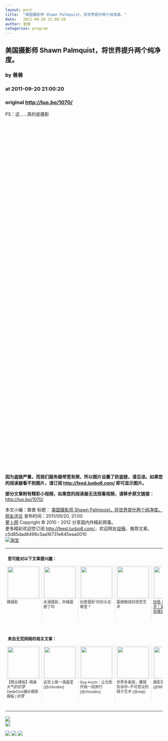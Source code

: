 ```yaml
---
layout: post
title:  "美国摄影师 Shawn Palmquist，将世界提升两个纯净度。"
date:   2011-09-20 21:00:20
author: 兽兽
categories: program
---
```


## 美国摄影师 Shawn Palmquist，将世界提升两个纯净度。
### by 兽兽
### at 2011-09-20 21:00:20
### original <http://luo.bo/1070/>

<p>PS：这……真的是摄影</p><p><img src="http://dulei.si/files/30c51b7e9f2b15148e2df6c61ece580d.jpg" alt=""></p><p><span></span></p><p><img src="http://dulei.si/files/65da2170a7308687294ee8d3af4b3321.jpg" alt=""></p><p><img src="http://dulei.si/files/02b6e150a420c4dfb1596552db6adefe.jpg" alt=""></p><p><img src="http://dulei.si/files/911f3f828758e9272304fa27bbda0e07.jpg" alt=""></p><p><img src="http://dulei.si/files/60131dbe64a102f90aa4d11acb7a2aaa.jpg" alt=""></p><p><img src="http://dulei.si/files/cba92f6fafe6425a0ddaad1d8aacf5ca.jpg" alt=""></p><p><img src="http://dulei.si/files/19a53f1db26768cced58060a10b9e2ac.jpg" alt=""></p><p><img src="http://dulei.si/files/ae55b944dabed8b91adbb7cca6e0e646.jpg" alt=""></p><p><img src="http://dulei.si/files/f57abf6e3c8b1f3ece6edbbd457985d1.jpg" alt=""></p><p><img src="http://dulei.si/files/c1717049a1c00b988b2aa8fcfe3fc558.jpg" alt=""></p><p><img src="http://dulei.si/files/55064c63200786af8be09c81d7754cce.jpg" alt=""></p><p><img src="http://dulei.si/files/2fb1db9308972363e3f515a377c43fea.jpg" alt=""></p><p><img src="http://dulei.si/files/554ad44eebf6251282c1b20d28523f3d.jpg" alt=""></p><p><img src="http://dulei.si/files/553d2b41a78bebbf1d912cc99d4a877f.jpg" alt=""></p><p><img src="http://dulei.si/files/6cdccfcf54cffc0feae084dc0d3b7a03.jpg" alt=""></p><p><img src="http://dulei.si/files/0a1c79fa0e924fb76691ec8e4858dc62.jpg" alt=""></p><p><img src="http://dulei.si/files/7d24c6cb5203e08a78de755853a87b10.jpg" alt=""></p><p><img src="http://dulei.si/files/72fd6d988c7b98482768f21c28dbe502.jpg" alt=""></p><p><img src="http://dulei.si/files/ed94ad4b67d27d43f39b84b68ab9c0fc.jpg" alt=""></p><p><img src="http://dulei.si/files/0b36fdff02c4e0c9f2dce341bafe0fca.jpg" alt=""></p><p><img src="http://dulei.si/files/5540fb5c35d7e7513c2af152f6e5f5a2.jpg" alt=""></p><p><img src="http://dulei.si/files/57fb4b71fc208a807a8e2e04a89bc18e.jpg" alt=""></p><p><img src="http://dulei.si/files/f7277edc5b4778a213a7d01d21e32c07.jpg" alt=""></p><p><img src="http://dulei.si/files/327be4511d795d0afe919093f8fa4026.jpg" alt=""></p><p><img src="http://dulei.si/files/65a8ab027ef5982d755bc27380aa2aeb.jpg" alt=""></p><p><img src="http://dulei.si/files/1dd2e5f31e2622608b976e6488e1af3d.jpg" alt=""></p><p><img src="http://dulei.si/files/f78ce8a762b83e066fa4242dd1089e54.jpg" alt=""></p><p><img src="http://dulei.si/files/781348fef781e52afc0e8c7fe20cd288.jpg" alt=""></p><p><img src="http://dulei.si/files/45ee7b14928c74d287ce995519faffe9.jpg" alt=""></p><p><img src="http://dulei.si/files/70a35978716dd412e1c174018e01d1a8.jpg" alt=""></p><p><img src="http://dulei.si/files/6259aead33ebdbb6dea79ac0ea98a0e8.jpg" alt=""></p><p><img src="http://dulei.si/files/c507a2ff6e6552b616b4474c09c71bcc.jpg" alt=""></p><p><img src="http://dulei.si/files/87ba0c7b680e176b7494e1e97897af96.jpg" alt=""></p><p><img src="http://dulei.si/files/d4c6eeffc57d942de1a5912314281aa6.jpg" alt=""></p><p><img src="http://dulei.si/files/272a88c5c8988cf98b1a8eb630bd34a1.jpg" alt=""></p><p><img src="http://dulei.si/files/c1c6547a1be6ec48b56763b05f106ed2.jpg" alt=""></p><p><img src="http://dulei.si/files/ff227efe3bbed6409fdc166a4bca780e.jpg" alt=""></p><p><img src="http://dulei.si/files/0acbcb20aea65f76a7499cc20cb6a794.jpg" alt=""></p><p><img src="http://dulei.si/files/66eb3214b0623aba9cfbee5c88cbe56f.jpg" alt=""></p><p><img src="http://dulei.si/files/c3fa0ee3091f4572aecb62c7aa8f43c4.jpg" alt=""></p><p><img src="http://dulei.si/files/10a35ebb16ae6a13cee55d9100b7102f.jpg" alt=""></p><p><img src="http://dulei.si/files/7f85f0b94f9890fd373924be15c8beb9.jpg" alt=""></p><p><img src="http://dulei.si/files/0192111db67729b043b99675be5b758a.jpg" alt=""></p><p><img src="http://dulei.si/files/3d82719729abf581152b10508266f270.jpg" alt=""></p><p><img src="http://dulei.si/files/2d767bacf5f8192218b3a966a82da3ec.jpg" alt=""></p><p><img src="http://dulei.si/files/ae40c4c2852554202b6ecddf3feb660a.jpg" alt=""></p><p><img src="http://dulei.si/files/f354e522ee1e563b70a020675938dbc4.jpg" alt=""></p><p><img src="http://dulei.si/files/cdfddd8160fe6f82c4b7016fa9d3e6ba.jpg" alt=""></p><p><img src="http://dulei.si/files/27b5c9cba02d815afa276cf9fea4e3a2.jpg" alt=""></p><p><img src="http://dulei.si/files/060e50dcd568d1c0784cea0aa0d8f6d2.jpg" alt=""></p><p><img src="http://dulei.si/files/838d67634c2632c91a6d2289927212ab.jpg" alt=""></p><p><img src="http://dulei.si/files/2db52b9611c0cffbb3c5ace7b6c35833.jpg" alt=""></p><p><img src="http://dulei.si/files/417aeffd8b3e9b050ff8e3cca51e561b.jpg" alt=""></p><p><img src="http://dulei.si/files/8a24cc073d7758248bbb5fdb82dcdec1.jpg" alt=""></p><p><img src="http://dulei.si/files/c485504b4da060d9aaa4ffc54cd2683d.jpg" alt=""></p><p><img src="http://dulei.si/files/4903282e6b85f06e476cc8e71172acaa.jpg" alt=""></p><p><img src="http://dulei.si/files/e730b1c6d161bab3d56f6957b1b97537.jpg" alt=""></p><p><img src="http://dulei.si/files/288ce71b14c4a35b81b7314387ebed22.jpg" alt=""></p><p><img src="http://dulei.si/files/fe1d9af83e6cc65a886105d5e97e5ea0.jpg" alt=""></p><p><img src="http://dulei.si/files/8edd9f9ef4ea5dc07bc1bfe439889d0f.jpg" alt=""></p><p><img src="http://dulei.si/files/46f2771b9de4f8aace263bc58b93c701.jpg" alt=""></p><p><img src="http://dulei.si/files/1f1ab81aa5573f9e6b67e260c5fde6e8.jpg" alt=""></p><p><img src="http://dulei.si/files/817f83871a41c5f14233175c842c2916.jpg" alt=""></p><p><img src="http://dulei.si/files/caa5603dc3e66161cc7ae68442bc3b51.jpg" alt=""></p><p><img src="http://dulei.si/files/4f6819609756acd9e8efd888d23bd7ba.jpg" alt=""></p><p><img src="http://dulei.si/files/77048a023dbf64ffa01aa658780420e6.jpg" alt=""></p><p><img src="http://dulei.si/files/8809c955f49105eaf920b7c88de559ba.jpg" alt=""></p><p><img src="http://dulei.si/files/940a9e4e6e48c63090f7cf44abf9b482.jpg" alt=""></p><p><img src="http://dulei.si/files/b7aa5bb911bba0a53019f469b1cdba88.jpg" alt=""></p><p><img src="http://dulei.si/files/69c00a320756bd02e2a423282110e0ae.jpg" alt=""></p><p><img src="http://dulei.si/files/d3a8e321528711d69eeff60abc1fc20d.jpg" alt=""></p><p><img src="http://dulei.si/files/9362a0d8bdefe9435c04ab6a8f2e50ad.jpg" alt=""></p><p><img src="http://dulei.si/files/7515880a02418fb3ffcded0f1ed1df69.jpg" alt=""></p><p><img src="http://dulei.si/files/8997ac33a446776caea8df069ef3c470.jpg" alt=""></p><p><img src="http://dulei.si/files/1f6b5d9b766807136b5fce37b543ab78.jpg" alt=""></p><p><img src="http://dulei.si/files/f830609bf668777dc6a07a295c84808e.jpg" alt=""></p><p><img src="http://dulei.si/files/4a5bbb353070178e96e55405f2b21929.jpg" alt=""></p><p><img src="http://dulei.si/files/262e316e099b5e0b27c2c3ada057b6d3.jpg" alt=""></p><p><img src="http://dulei.si/files/2ad1ebba86e29c631c19f3910c860fda.jpg" alt=""></p><p><img src="http://dulei.si/files/16f676436476ef6aa04ea9cdf823572c.jpg" alt=""></p><p><strong>因为盗链严重，而我们服务器带宽有限，所以图片设置了防盗链，请见谅。如果您的阅读器看不到图片，请订阅 <a href="http://feed.luobo8.com/">http://feed.luobo8.com/</a> 即可显示图片。</strong></p><p><strong>部分文章附有精彩小视频，如果您的阅读器无法观看视频，请移步原文链接：</strong> <a href="http://luo.bo/1070/" title="美国摄影师 Shawn Palmquist，将世界提升两个纯净度。">http://luo.bo/1070/</a></p> 本文小编：兽兽 标题： <a href="http://luo.bo/1070/" title="美国摄影师 Shawn Palmquist，将世界提升两个纯净度。">美国摄影师 Shawn Palmquist，将世界提升两个纯净度。</a> <a href="http://luo.bo/1070/#comments" title="to the comments">网友评论</a> 发布时间：2011/09/20, 21:00 <br> <a href="http://luo.bo/" title="萝卜网 - 人人都是艺术家">萝卜网</a> Copyright © 2010 - 2012 分享国内外精彩网事。<br> 更多精彩欢迎您订阅 <a href="http://feed.luobo8.com/">http://feed.luobo8.com/</a>，欢迎网友<a href="http://luo.bo/delivery/">投稿</a>、推荐文章。<br> c5d85dad8496c5aa16731e645eaa0010<br><a href="http://8.nf/1100" title="淘宝"><img src="http://dulei.si/files/2011/08/25/69cb3ea317a32c4e6143e665fdb20b14.300-250.jpg" alt="淘宝" border="0"></a><br><table cellspacing="0" cellpadding="3" border="0" style="clear:both"><tr><td colspan="5"><b><font size="-1" style="display:block!important;padding:20px 0 5px!important">您可能对以下文章感兴趣：</font></b></td></tr><tr><td width="106" valign="top" style="padding:5px!important;margin:0!important"> <a title="微摄影" style="text-decoration:none!important" href="http://app.wumii.com/ext/redirect.htm?url=http%3A%2F%2Fluo.bo%2F12635%2F&amp;from=http%3A%2F%2Fluo.bo%2F1070%2F"> <img style="margin:0!important;padding:2px!important;border:1px solid #dddddd!important;width:100px!important;height:100px!important" src="http://static.wumii.com/site_images/2011/08/17/23177117.jpg" width="100px" height="100px"><br> <font size="-1" color="#333333" style="display:block!important;line-height:15px!important;width:106px!important;font:12px/15px arial!important;height:60px!important;margin:3px 0 0 0!important;padding:0!important;overflow:hidden!important">微摄影</font> </a></td><td width="106" valign="top" style="padding:5px!important;margin:0!important;border-left:1px solid #dddddd!important"> <a title="水滴摄影，你被震撼了吗" style="text-decoration:none!important" href="http://app.wumii.com/ext/redirect.htm?url=http%3A%2F%2Fluo.bo%2F13881%2F&amp;from=http%3A%2F%2Fluo.bo%2F1070%2F"> <img style="margin:0!important;padding:2px!important;border:1px solid #dddddd!important;width:100px!important;height:100px!important" src="http://static.wumii.com/site_images/2011/09/14/30808916.jpg" width="100px" height="100px"><br> <font size="-1" color="#333333" style="display:block!important;line-height:15px!important;width:106px!important;font:12px/15px arial!important;height:60px!important;margin:3px 0 0 0!important;padding:0!important;overflow:hidden!important">水滴摄影，你被震撼了吗</font> </a></td><td width="106" valign="top" style="padding:5px!important;margin:0!important;border-left:1px solid #dddddd!important"> <a title="创意摄影“你的头在哪里？" style="text-decoration:none!important" href="http://app.wumii.com/ext/redirect.htm?url=http%3A%2F%2Fluo.bo%2F10390%2F&amp;from=http%3A%2F%2Fluo.bo%2F1070%2F"> <img style="margin:0!important;padding:2px!important;border:1px solid #dddddd!important;width:100px!important;height:100px!important" src="http://static.wumii.com/site_images/2011/07/01/15431394.jpg" width="100px" height="100px"><br> <font size="-1" color="#333333" style="display:block!important;line-height:15px!important;width:106px!important;font:12px/15px arial!important;height:60px!important;margin:3px 0 0 0!important;padding:0!important;overflow:hidden!important">创意摄影“你的头在哪里？</font> </a></td><td width="106" valign="top" style="padding:5px!important;margin:0!important;border-left:1px solid #dddddd!important"> <a title="震撼眼球的视觉艺术" style="text-decoration:none!important" href="http://app.wumii.com/ext/redirect.htm?url=http%3A%2F%2Fluo.bo%2F10997%2F&amp;from=http%3A%2F%2Fluo.bo%2F1070%2F"> <img style="margin:0!important;padding:2px!important;border:1px solid #dddddd!important;width:100px!important;height:100px!important" src="http://static.wumii.com/site_images/2011/07/11/17024187.jpg" width="100px" height="100px"><br> <font size="-1" color="#333333" style="display:block!important;line-height:15px!important;width:106px!important;font:12px/15px arial!important;height:60px!important;margin:3px 0 0 0!important;padding:0!important;overflow:hidden!important">震撼眼球的视觉艺术</font> </a></td><td width="106" valign="top" style="padding:5px!important;margin:0!important;border-left:1px solid #dddddd!important"> <a title="惊艳！这才叫艺术！美国年轻女孩用裸体作画引轰动" href="http://app.wumii.com/ext/redirect.htm?url=http%3A%2F%2Fluo.bo%2F5682%2F&amp;from=http%3A%2F%2Fluo.bo%2F1070%2F"> <img style="margin:0!important;padding:2px!important;border:1px solid #dddddd!important;width:100px!important;height:100px!important" src="http://static.wumii.com/site_images/2011/03/11/3424337.jpg" width="100px" height="100px"><br> <font size="-1" color="#333333" style="display:block!important;line-height:15px!important;width:106px!important;font:12px/15px arial!important;height:60px!important;margin:3px 0 0 0!important;padding:0!important;overflow:hidden!important">惊艳！这才叫艺术！美国年轻女孩用裸体作画引轰动</font> </a></td></tr> <td><br><tr><td colspan="5"><b><font size="-1" style="display:block!important;padding:20px 0 5px!important">来自无觅网络的相关文章：</font></b></td></tr><tr><td width="106" valign="top" style="padding:5px!important;margin:0!important"> <a title="【商业模板】精美大气的织梦DedeCms婚纱摄影模板 | 织梦(Dedecms)管理员之家" style="text-decoration:none!important" href="http://app.wumii.com/ext/redirect.htm?url=http%3A%2F%2Fwww.dedeadmin.com%2F%3Fp%3D1646%26cpage%3D1&amp;from=http%3A%2F%2Fluo.bo%2F1070%2F"> <img style="margin:0!important;padding:2px!important;border:1px solid #dddddd!important;width:100px!important;height:100px!important" src="http://static.wumii.com/site_images/2011/09/17/31625028.jpg" width="100px" height="100px"><br> <font size="-1" color="#333333" style="display:block!important;line-height:15px!important;width:106px!important;font:12px/15px arial!important;height:60px!important;margin:3px 0 0 0!important;padding:0!important;overflow:hidden!important">【商业模板】精美大气的织梦DedeCms婚纱摄影模板 | 织梦(Dedecms)管理员之家 (@dedeadmin)</font> </a></td><td width="106" valign="top" style="padding:5px!important;margin:0!important;border-left:1px solid #dddddd!important"> <a title="这世上每一滴晶莹" style="text-decoration:none!important;cursor:pointer!important" href="http://app.wumii.com/ext/redirect.htm?url=http%3A%2F%2Fwww.choudou.com%2Farchives%2F13946&amp;from=http%3A%2F%2Fluo.bo%2F1070%2F"> <img style="margin:0!important;padding:2px!important;border:1px solid #dddddd!important;width:100px!important;height:100px!important" src="http://static.wumii.com/site_images/2011/09/05/28134956.jpg" width="100px" height="100px"><br> <font size="-1" color="#333333" style="display:block!important;line-height:15px!important;width:106px!important;font:12px/15px arial!important;height:60px!important;margin:3px 0 0 0!important;padding:0!important;overflow:hidden!important">这世上每一滴晶莹 (@choudou)</font> </a></td><td width="106" valign="top" style="padding:5px!important;margin:0!important;border-left:1px solid #dddddd!important"> <a title="Guy Aroch：让光影开始一段旅行" style="text-decoration:none!important" href="http://app.wumii.com/ext/redirect.htm?url=http%3A%2F%2Fwww.choudou.com%2Farchives%2F14294&amp;from=http%3A%2F%2Fluo.bo%2F1070%2F"> <img style="margin:0!important;padding:2px!important;border:1px solid #dddddd!important;width:100px!important;height:100px!important" src="http://static.wumii.com/site_images/2011/09/09/29503404.jpg" width="100px" height="100px"><br> <font size="-1" color="#333333" style="display:block!important;line-height:15px!important;width:106px!important;font:12px/15px arial!important;height:60px!important;margin:3px 0 0 0!important;padding:0!important;overflow:hidden!important">Guy Aroch：让光影开始一段旅行 (@choudou)</font> </a></td><td width="106" valign="top" style="padding:5px!important;margin:0!important;border-left:1px solid #dddddd!important"> <a title="世界多美丽，魔镜告诉你~不可思议的镜子艺术" style="text-decoration:none!important" href="http://app.wumii.com/ext/redirect.htm?url=http%3A%2F%2Fwww.ixiqi.com%2Farchives%2F15110&amp;from=http%3A%2F%2Fluo.bo%2F1070%2F"> <img style="margin:0!important;padding:2px!important;border:1px solid #dddddd!important;width:100px!important;height:100px!important" src="http://static.wumii.com/site_images/2010/12/09/1200606.jpg" width="100px" height="100px"><br> <font size="-1" color="#333333" style="display:block!important;line-height:15px!important;width:106px!important;font:12px/15px arial!important;height:60px!important;margin:3px 0 0 0!important;padding:0!important;overflow:hidden!important">世界多美丽，魔镜告诉你~不可思议的镜子艺术 (@ixiqi)</font> </a></td><td width="106" valign="top" style="padding:5px!important;margin:0!important;border-left:1px solid #dddddd!important"> <a title="摄影急先锋" style="text-decoration:none!important" href="http://app.wumii.com/ext/redirect.htm?url=http%3A%2F%2Fmh.99770.cc%2Fcomic%2F4282&amp;from=http%3A%2F%2Fluo.bo%2F1070%2F"> <img style="margin:0!important;padding:2px!important;border:1px solid #dddddd!important;width:100px!important;height:100px!important" src="http://static.wumii.com/site_images/2011/06/18/13051844.jpg" width="100px" height="100px"><br> <font size="-1" color="#333333" style="display:block!important;line-height:15px!important;width:106px!important;font:12px/15px arial!important;height:60px!important;margin:3px 0 0 0!important;padding:0!important;overflow:hidden!important">摄影急先锋 (@99770)</font> </a></td></tr><tr><td colspan="5" align="right"> <a style="text-decoration:none!important" href="http://www.wumii.com/widget/relatedItems.htm" title="无觅相关文章插件"> <font size="-1" color="#bbbbbb" style="display:block!important;font-family:arial!important;padding:5px 0!important;font-size:12px!important;color:#bbb!important">无觅</font> </a></td></tr></td></table>
<p><a href="http://feedads.g.doubleclick.net/~a/FOWEjL2hITk-A9WeKhwZFJxazFc/0/da"><img src="http://feedads.g.doubleclick.net/~a/FOWEjL2hITk-A9WeKhwZFJxazFc/0/di" border="0" ismap></a><br>
<a href="http://feedads.g.doubleclick.net/~a/FOWEjL2hITk-A9WeKhwZFJxazFc/1/da"><img src="http://feedads.g.doubleclick.net/~a/FOWEjL2hITk-A9WeKhwZFJxazFc/1/di" border="0" ismap></a></p><div>
<a href="http://feeds.feedburner.com/~ff/tamd?a=TRxuUtbHdqQ:C8lU2oKjcyM:yIl2AUoC8zA"><img src="http://feeds.feedburner.com/~ff/tamd?d=yIl2AUoC8zA" border="0"></a> <a href="http://feeds.feedburner.com/~ff/tamd?a=TRxuUtbHdqQ:C8lU2oKjcyM:qj6IDK7rITs"><img src="http://feeds.feedburner.com/~ff/tamd?d=qj6IDK7rITs" border="0"></a> <a href="http://feeds.feedburner.com/~ff/tamd?a=TRxuUtbHdqQ:C8lU2oKjcyM:-BTjWOF_DHI"><img src="http://feeds.feedburner.com/~ff/tamd?i=TRxuUtbHdqQ:C8lU2oKjcyM:-BTjWOF_DHI" border="0"></a>
</div>